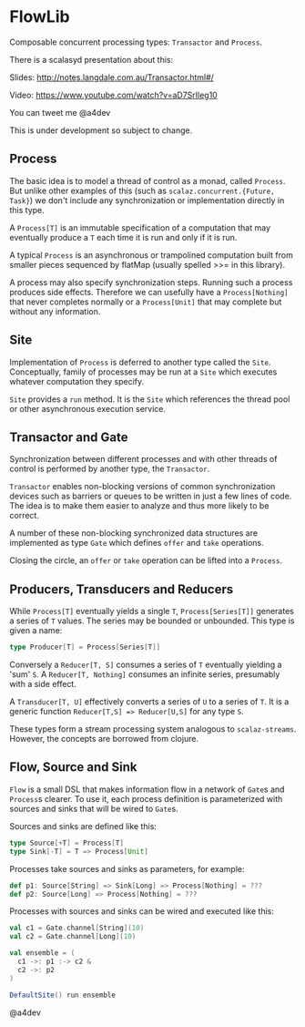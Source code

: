 # FlowLib

Composable concurrent processing types: `Transactor` and `Process`.

There is a scalasyd presentation about this:

Slides: http://notes.langdale.com.au/Transactor.html#/

Video: https://www.youtube.com/watch?v=aD7SrIleg10

You can tweet me @a4dev

This is under development so subject to change.  

## Process
The basic idea is to model a thread of control as a monad, called `Process`.  
But unlike other examples of this (such as `scalaz.concurrent.{Future, Task}`)
we don't include any synchronization or implementation directly in this type.  

A `Process[T]` is an immutable specification of a computation that may eventually produce a `T` each time it is run and only if it is run.

A typical `Process` is an asynchronous or trampolined computation built from smaller pieces sequenced by flatMap (usually spelled >>= in this library).

A process may also specify synchronization steps. Running such a process produces side effects. Therefore we can usefully have a `Process[Nothing]` that never completes normally or a `Process[Unit]` that may complete but without any information.

## Site
Implementation of `Process` is deferred to another type called the `Site`. Conceptually, family of processes may be run at a `Site` which executes whatever computation they specify. 

`Site` provides a `run` method.  It is the `Site` which references the thread pool or other asynchronous execution service.

## Transactor and Gate
Synchronization between different processes and with other threads of control is performed by another type, the `Transactor`.

`Transactor` enables non-blocking versions of common synchronization devices such as barriers or queues to be written in just a few lines of code. The idea is to make them easier to analyze and thus more likely to be correct.

A number of these non-blocking synchronized data structures are implemented as type `Gate` which defines `offer` and `take` operations.

Closing the circle, an `offer` or `take` operation can be lifted into a `Process`.

## Producers, Transducers and Reducers
While `Process[T]` eventually yields a single `T`, `Process[Series[T]]` generates a series of `T` values.  The series may be bounded or unbounded.   This type is given a name:

```scala
type Producer[T] = Process[Series[T]]
```

Conversely a `Reducer[T, S]` consumes a series of `T` eventually yielding a 'sum' `S`.  A `Reducer[T, Nothing]` consumes an infinite series, presumably with a side effect.

A `Transducer[T, U]` effectively converts a series of `U` to a series of `T`.  It is a generic function `Reducer[T,S] => Reducer[U,S]` for any type `S`.

These types form a stream processing system analogous to `scalaz-streams`.  However, the concepts are borrowed from clojure. 

## Flow, Source and Sink
`Flow` is a small DSL that makes information flow in a network of `Gate`s and `Process`s clearer. To use it, each process definition is parameterized with sources and sinks that will be wired to `Gate`s.

Sources and sinks are defined like this:

```scala
type Source[+T] = Process[T]
type Sink[-T] = T => Process[Unit]
```

Processes take sources and sinks as parameters, for example:

```scala
def p1: Source[String] => Sink[Long] => Process[Nothing] = ???
def p2: Source[Long] => Process[Nothing] = ???
```

Processes with sources and sinks can be wired and executed like this:

```scala
val c1 = Gate.channel[String](10)
val c2 = Gate.channel[Long](10)

val ensemble = (
  c1 ->: p1 :-> c2 &
  c2 ->: p2
)

DefaultSite() run ensemble
```

@a4dev
